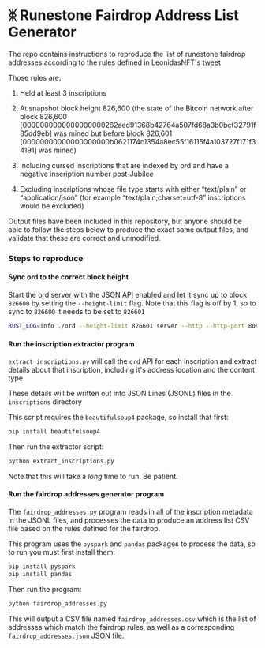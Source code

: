 # ᛤ Runestone Fairdrop Address List Generator

The repo contains instructions to reproduce the list of runestone fairdrop addresses according to the rules defined in LeonidasNFT's [tweet](https://twitter.com/LeonidasNFT/status/1751374137421934872)

Those rules are:
1. Held at least 3 inscriptions

2. At snapshot block height 826,600 (the state of the Bitcoin network after block 826,600 [0000000000000000000262aed91368b42764a507fd68a3b0bcf32791f85dd9eb] was mined but before block 826,601 [00000000000000000000b0621174c1354a8ec55f16115f4a103727f171f34191] was mined)

3. Including cursed inscriptions that are indexed by ord and have a negative inscription number post-Jubilee

4. Excluding inscriptions whose file type starts with either “text/plain” or “application/json” (for example “text/plain;charset=utf-8” inscriptions would be excluded)

Output files have been included in this repository, but anyone should be able to follow the steps below to produce the exact same output files, and validate that these are correct and unmodified.

### Steps to reproduce

#### Sync ord to the correct block height
Start the ord server with the JSON API enabled and let it sync up to block `826600` by setting the `--height-limit` flag. Note that this flag is off by 1, so to sync to `826600` it needs to be set to `826601`

```bash
RUST_LOG=info ./ord --height-limit 826601 server --http --http-port 8080 --enable-json-api
```

#### Run the inscription extractor program
`extract_inscriptions.py` will call the `ord` API for each inscription and extract details about that inscription, including it's address location and the content type.

These details will be written out into JSON Lines (JSONL) files in the `inscriptions` directory

This script requires the `beautifulsoup4` package, so install that first:
```bash
pip install beautifulsoup4
```

Then run the extractor script:
```bash
python extract_inscriptions.py
```

Note that this will take a _long_ time to run. Be patient.

#### Run the fairdrop addresses generator program
The `fairdrop_addresses.py` program reads in all of the inscription metadata in the JSONL files, and processes the data to produce an address list CSV file based on the rules defined for the fairdrop.

This program uses the `pyspark` and `pandas` packages to process the data, so to run you must first install them:
```bash
pip install pyspark
pip install pandas
```

Then run the program:
```bash
python fairdrop_addresses.py
```

This will output a CSV file named `fairdrop_addresses.csv` which is the list of addresses which match the fairdrop rules, as well as a corresponding `fairdrop_addresses.json` JSON file.